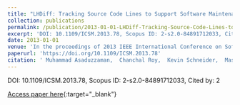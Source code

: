 ```yaml
---
title: "LHDiff: Tracking Source Code Lines to Support Software Maintenance Activities"
collection: publications
permalink: /publication/2013-01-01-LHDiff-Tracking-Source-Code-Lines-to-Support-Software-Maintenance-Activities
excerpt: 'DOI: 10.1109/ICSM.2013.78, Scopus ID: 2-s2.0-84891712033, Cited by: 2'
date: 2013-01-01
venue: 'In the proceedings of 2013 IEEE International Conference on Software Maintenance, Eindhoven, The Netherlands, September 22-28, 2013'
paperurl: 'https://doi.org/10.1109/ICSM.2013.78'
citation: ' Muhammad Asaduzzaman,  Chanchal Roy,  Kevin Schneider,  Massimiliano Di, &quot;LHDiff: Tracking Source Code Lines to Support Software Maintenance Activities.&quot; In the proceedings of 2013 IEEE International Conference on Software Maintenance, Eindhoven, The Netherlands, September 22-28, 2013, 2013.'
---
```

DOI: 10.1109/ICSM.2013.78, Scopus ID: 2-s2.0-84891712033, Cited by: 2

[Access paper here](https://doi.org/10.1109/ICSM.2013.78){:target="_blank"}
